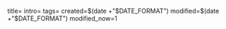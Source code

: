 title=
intro=
tags=
created=$(date +"$DATE_FORMAT")
modified=$(date +"$DATE_FORMAT")
modified_now=1
